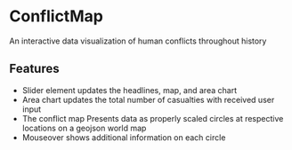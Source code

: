 # ConflictMap

An interactive data visualization of human conflicts throughout history 

## Features

* Slider element updates the headlines, map, and area chart
* Area chart updates the total number of casualties with received user input
* The conflict map Presents data as properly scaled circles at respective locations on a geojson world map
* Mouseover shows additional information on each circle
